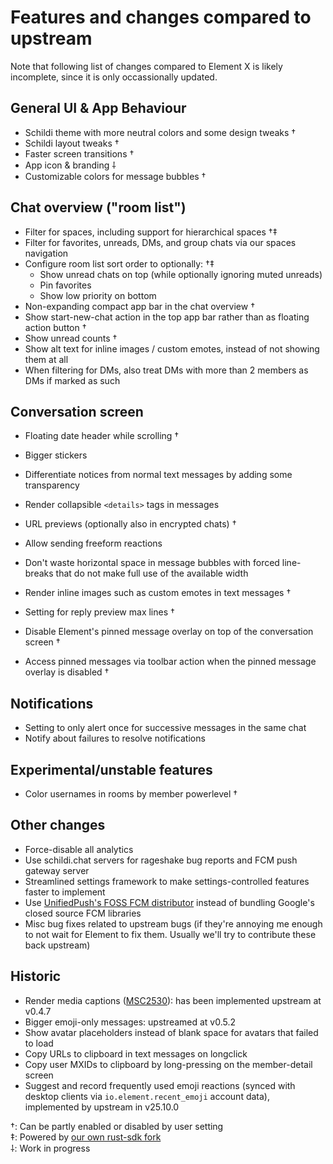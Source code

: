 # Features and changes compared to upstream

Note that following list of changes compared to Element X is likely incomplete, since it is only occassionally updated.


## General UI & App Behaviour

- Schildi theme with more neutral colors and some design tweaks †
- Schildi layout tweaks †
- Faster screen transitions †
- App icon & branding ⸸
- Customizable colors for message bubbles †


## Chat overview ("room list")

- Filter for spaces, including support for hierarchical spaces †‡
- Filter for favorites, unreads, DMs, and group chats via our spaces navigation
- Configure room list sort order to optionally: †‡
    - Show unread chats on top (while optionally ignoring muted unreads)
    - Pin favorites
    - Show low priority on bottom
- Non-expanding compact app bar in the chat overview †
- Show start-new-chat action in the top app bar rather than as floating action button †
- Show unread counts †
- Show alt text for inline images / custom emotes, instead of not showing them at all
- When filtering for DMs, also treat DMs with more than 2 members as DMs if marked as such


## Conversation screen

- Floating date header while scrolling †
- Bigger stickers
- Differentiate notices from normal text messages by adding some transparency
- Render collapsible `<details>` tags in messages
- URL previews (optionally also in encrypted chats) †

- Allow sending freeform reactions
- Don't waste horizontal space in message bubbles with forced line-breaks that do not make full use of the available width
- Render inline images such as custom emotes in text messages †
- Setting for reply preview max lines †

- Disable Element's pinned message overlay on top of the conversation screen †
- Access pinned messages via toolbar action when the pinned message overlay is disabled †


## Notifications

- Setting to only alert once for successive messages in the same chat
- Notify about failures to resolve notifications


## Experimental/unstable features

- Color usernames in rooms by member powerlevel †


## Other changes

- Force-disable all analytics
- Use schildi.chat servers for rageshake bug reports and FCM push gateway server
- Streamlined settings framework to make settings-controlled features faster to implement
- Use [UnifiedPush's FOSS FCM distributor](https://github.com/UnifiedPush/android-foss_embedded_fcm_distributor) instead of bundling Google's closed source FCM libraries
- Misc bug fixes related to upstream bugs (if they're annoying me enough to not wait for Element to fix them. Usually we'll try to contribute these back upstream)


## Historic

- Render media captions ([MSC2530](https://github.com/matrix-org/matrix-spec-proposals/pull/2530)): has been implemented upstream at v0.4.7
- Bigger emoji-only messages: upstreamed at v0.5.2
- Show avatar placeholders instead of blank space for avatars that failed to load
- Copy URLs to clipboard in text messages on longclick
- Copy user MXIDs to clipboard by long-pressing on the member-detail screen
- Suggest and record frequently used emoji reactions (synced with desktop clients via `io.element.recent_emoji` account data), implemented by upstream in v25.10.0


†: Can be partly enabled or disabled by user setting  
‡: Powered by [our own rust-sdk fork](https://github.com/SchildiChat/matrix-rust-sdk)  
⸸: Work in progress  
